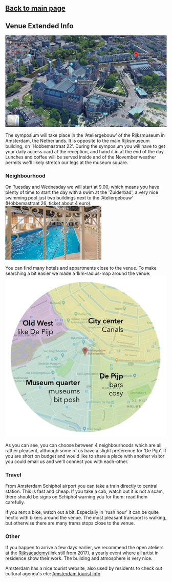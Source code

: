 ## [Back to main page](index.md)



## Venue Extended Info
![Atelier gebouw](/images/google3dSmall.png)

The symposium will take place in the ‘Ateliergebouw’ of the Rijksmuseum in Amsterdam, the Netherlands. It is opposite to the main Rijksmuseum building, on 'Hobbemastraat 22'. During the symposium you will have to get your daily access card at the reception, and hand it in at the end of the day. Lunches and coffee will be served inside and of the November weather permits we'll likely stretch our legs at the museum square. 

### Neighbourhood

On Tuesday and Wednesday we will start at 9.00, which means you have plenty of time to start the day with a swim at the 'Zuiderbad', a very nice swimming pool just two buildings next to the ‘Ateliergebouw’ (Hobbemastraat 26, ticket about 4 euro). 
![zuiderbad](/images/zuiderbad.jpg)


You can find many hotels and appartments close to the venue. To make searching a bit easier we made a 1km-radius-map around the venue:
![map](/images/amsterdammap.png)

As you can see, you can choose between 4 neighbourhoods which are all rather pleasent, although some of us have a slight preference for 'De Pijp'. If you are short on budget and would like to share a place with another visitor you could email us and we'll connect you with each-other. 

### Travel
From Amsterdam Schiphol airport you can take a train directly to central station. This is fast and cheap. If you take a cab, watch out it is not a scam, there should be signs on Schiphol warning you for them: read them carefully. 

If you rent a bike, watch out a bit. Especially in 'rush hour' it can be quite hectic with bikers around the venue. The most pleasant transport is walking, but otherwise there are many trams stops close to the venue.

### Other
If you happen to arrive a few days earlier, we recommend the open ateliers at the [Rijksacademy](https://www.rijksakademie.nl/ENG/rijksakademieopen)(link still from 2017), a yearly event where all artist in residence show their work. The building and atmosphere is very nice.
<!--
It can happen that it is a bit cold and wet at the end of November (although things change lately). If so, and you need to warm/dry up: Cafe Wetering is a very pleasant bar with fireplace, and also a rather good example of a 'Bruine Kroeg'!

![cafe](/images/CafeWetering.jpg)-->

Amsterdam has a nice tourist website, also used by residents to check out cultural agenda's etc: [Amsterdam tourist info](https://www.iamsterdam.com)
